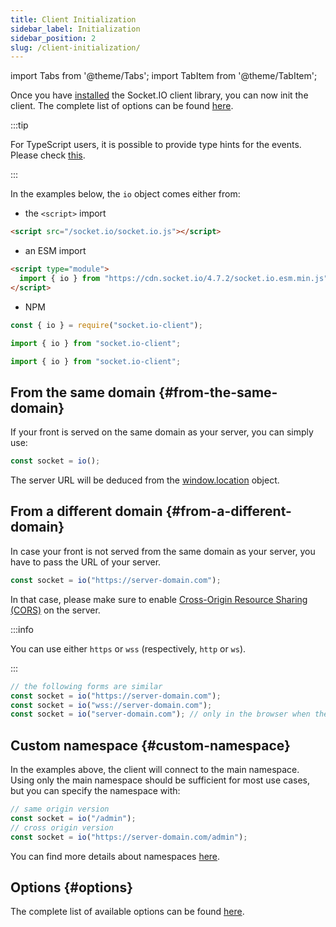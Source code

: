 ```yaml
---
title: Client Initialization
sidebar_label: Initialization
sidebar_position: 2
slug: /client-initialization/
---
```


import Tabs from '@theme/Tabs';
import TabItem from '@theme/TabItem';

Once you have [installed](client-installation.md) the Socket.IO client library, you can now init the client. The complete list of options can be found [here](../../client-options.md).

:::tip

For TypeScript users, it is possible to provide type hints for the events. Please check [this](../01-Documentation/typescript.md).

:::

In the examples below, the `io` object comes either from:

- the `<script>` import

```html
<script src="/socket.io/socket.io.js"></script>
```

- an ESM import

```html
<script type="module">
  import { io } from "https://cdn.socket.io/4.7.2/socket.io.esm.min.js";
</script>
```

- NPM

<Tabs groupId="lang">
  <TabItem value="cjs" label="CommonJS" default>

```js
const { io } = require("socket.io-client");
```

  </TabItem>
  <TabItem value="mjs" label="ES modules">

```js
import { io } from "socket.io-client";
```

  </TabItem>
  <TabItem value="ts" label="TypeScript">

```ts
import { io } from "socket.io-client";
```

  </TabItem>
</Tabs>

## From the same domain {#from-the-same-domain}

If your front is served on the same domain as your server, you can simply use:

```js
const socket = io();
```

The server URL will be deduced from the [window.location](https://developer.mozilla.org/en-US/docs/Web/API/Window/location) object.

## From a different domain {#from-a-different-domain}

In case your front is not served from the same domain as your server, you have to pass the URL of your server.

```js
const socket = io("https://server-domain.com");
```

In that case, please make sure to enable [Cross-Origin Resource Sharing (CORS)](../02-Server/handling-cors.md) on the server.

:::info

You can use either `https` or `wss` (respectively, `http` or `ws`).

:::

```js
// the following forms are similar
const socket = io("https://server-domain.com");
const socket = io("wss://server-domain.com");
const socket = io("server-domain.com"); // only in the browser when the page is served over https (will not work in Node.js)
```

## Custom namespace {#custom-namespace}

In the examples above, the client will connect to the main namespace. Using only the main namespace should be sufficient for most use cases, but you can specify the namespace with:

```js
// same origin version
const socket = io("/admin");
// cross origin version
const socket = io("https://server-domain.com/admin");
```

You can find more details about namespaces [here](../06-Advanced/namespaces.md).

## Options {#options}

The complete list of available options can be found [here](../../client-options.md).

